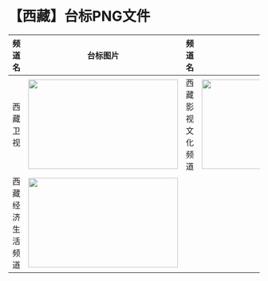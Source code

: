 # 【西藏】台标PNG文件
|频道名|台标图片|频道名|台标图片|
|:---|:---:|:---|:---:|
|西藏卫视|<img src="https://raw.githubusercontent.com/wanglindl/TVLogo/main/img/Xizang.png" width="300" height="180">|西藏影视文化频道|<img src="https://raw.githubusercontent.com/wanglindl/TVLogo/main/img/Xizang1.png" width="300" height="180">|
|西藏经济生活频道|<img src="https://raw.githubusercontent.com/wanglindl/TVLogo/main/img/Xizang2.png" width="300" height="180">|
